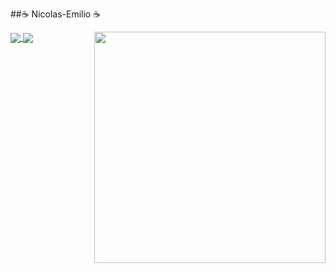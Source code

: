 ##☕ Nicolas-Emilio ☕


<img src=https://media3.giphy.com/media/v1.Y2lkPTc5MGI3NjExeG44cTgxeHJ6d3N2b2hkMHpqOXg3a2prcmEyZHprbm5lbzFiNGUzMiZlcD12MV9pbnRlcm5hbF9naWZfYnlfaWQmY3Q9Zw/h08ECPp28eYhRlFlHW/giphy.gif width="370px" align="right">




<a href="https://github.com/NicolasEmilio-13">
 <img align="center" src="https://github-readme-stats.vercel.app/api?username=NicolasEmilio-13o&show_icons=true&title_color=9d4edd&text_color=c77dff&icon_color=7b2cbf&bg_color=0d1117" />
</a>

<a href="https://github.com/NicolasEmilio-13">
  <img align="center" src="https://github-readme-stats.vercel.app/api/top-langs/?username=NicolasEmilio-13&title_color=9d4edd&text_color=c77dff&bg_color=0d1117" />
</a>

